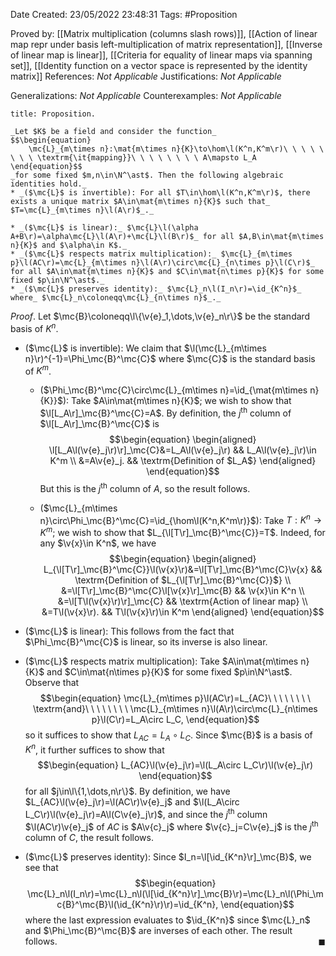 <div class="topSpace"></div>

Date Created: 23/05/2022 23:48:31
Tags: #Proposition

Proved by: [[Matrix multiplication (columns slash rows)]], [[Action of linear map repr under basis left-multiplication of matrix representation]], [[Inverse of linear map is linear]], [[Criteria for equality of linear maps via spanning set]], [[Identity function on a vector space is represented by the identity matrix]]
References: _Not Applicable_
Justifications: _Not Applicable_

Generalizations: _Not Applicable_
Counterexamples: _Not Applicable_

``` ad-Proposition
title: Proposition.

_Let $K$ be a field and consider the function_
$$\begin{equation}
    \mc{L}_{m\times n}:\mat{m\times n}{K}\to\hom\l(K^n,K^m\r)\ \ \ \ \ \ \ \ \textrm{\it{mapping}}\ \ \ \ \ \ \ \ A\mapsto L_A
\end{equation}$$
_for some fixed $m,n\in\N^\ast$. Then the following algebraic identities hold._
* _($\mc{L}$ is invertible): For all $T\in\hom\l(K^n,K^m\r)$, there exists a unique matrix $A\in\mat{m\times n}{K}$ such that_ $T=\mc{L}_{m\times n}\l(A\r)$_._

* _($\mc{L}$ is linear):_ $\mc{L}\l(\alpha A+B\r)=\alpha\mc{L}\l(A\r)+\mc{L}\l(B\r)$_ for all $A,B\in\mat{m\times n}{K}$ and $\alpha\in K$._
* _($\mc{L}$ respects matrix multiplication):_ $\mc{L}_{m\times p}\l(AC\r)=\mc{L}_{m\times n}\l(A\r)\circ\mc{L}_{n\times p}\l(C\r)$_ for all $A\in\mat{m\times n}{K}$ and $C\in\mat{n\times p}{K}$ for some fixed $p\in\N^\ast$._
* _($\mc{L}$ preserves identity):_ $\mc{L}_n\l(I_n\r)=\id_{K^n}$_ where_ $\mc{L}_n\coloneqq\mc{L}_{n\times n}$_._

```

_Proof_. Let $\mc{B}\coloneqq\l\{\v{e}_1,\dots,\v{e}_n\r\}$ be the standard basis of $K^n$.
* ($\mc{L}$ is invertible): We claim that $\l(\mc{L}_{m\times n}\r)^{-1}=\Phi_\mc{B}^\mc{C}$ where $\mc{C}$ is the standard basis of $K^m$.
  * ($\Phi_\mc{B}^\mc{C}\circ\mc{L}_{m\times n}=\id_{\mat{m\times n}{K}}$): Take $A\in\mat{m\times n}{K}$; we wish to show that $\l[L_A\r]_\mc{B}^\mc{C}=A$. By definition, the $j^\textrm{th}$ column of $\l[L_A\r]_\mc{B}^\mc{C}$ is
$$\begin{equation}
    \begin{aligned}
        \l[L_A\l(\v{e}_j\r)\r]_\mc{C}&=L_A\l(\v{e}_j\r) && L_A\l(\v{e}_j\r)\in K^m \\
        &=A\v{e}_j. && \textrm{Definition of $L_A$}
    \end{aligned}
\end{equation}$$
  But this is the $j^\textrm{th}$ column of $A$, so the result follows.

  * ($\mc{L}_{m\times n}\circ\Phi_\mc{B}^\mc{C}=\id_{\hom\l(K^n,K^m\r)}$): Take $T:K^n\to K^m$; we wish to show that $L_{\l[T\r]_\mc{B}^\mc{C}}=T$. Indeed, for any $\v{x}\in K^n$, we have
$$\begin{equation}
    \begin{aligned}
        L_{\l[T\r]_\mc{B}^\mc{C}}\l(\v{x}\r)&=\l[T\r]_\mc{B}^\mc{C}\v{x} && \textrm{Definition of $L_{\l[T\r]_\mc{B}^\mc{C}}$} \\
        &=\l[T\r]_\mc{B}^\mc{C}\l[\v{x}\r]_\mc{B} && \v{x}\in K^n \\
        &=\l[T\l(\v{x}\r)\r]_\mc{C} && \textrm{Action of linear map} \\
        &=T\l(\v{x}\r). && T\l(\v{x}\r)\in K^m
    \end{aligned}
\end{equation}$$

* ($\mc{L}$ is linear): This follows from the fact that $\Phi_\mc{B}^\mc{C}$ is linear, so its inverse is also linear.
* ($\mc{L}$ respects matrix multiplication): Take $A\in\mat{m\times n}{K}$ and $C\in\mat{n\times p}{K}$ for some fixed $p\in\N^\ast$. Observe that
$$\begin{equation}
    \mc{L}_{m\times p}\l(AC\r)=L_{AC}\ \ \ \ \ \ \ \ \textrm{and}\ \ \ \ \ \ \ \ \mc{L}_{m\times n}\l(A\r)\circ\mc{L}_{n\times p}\l(C\r)=L_A\circ L_C,
\end{equation}$$
so it suffices to show that $L_{AC}=L_A\circ L_C$. Since $\mc{B}$ is a basis of $K^n$, it further suffices to show that
$$\begin{equation}
    L_{AC}\l(\v{e}_j\r)=\l(L_A\circ L_C\r)\l(\v{e}_j\r)
\end{equation}$$
for all $j\in\l\{1,\dots,n\r\}$. By definition, we have $L_{AC}\l(\v{e}_j\r)=\l(AC\r)\v{e}_j$ and $\l(L_A\circ L_C\r)\l(\v{e}_j\r)=A\l(C\v{e}_j\r)$, and since the $j^\textrm{th}$ column $\l(AC\r)\v{e}_j$ of $AC$ is $A\v{c}_j$ where $\v{c}_j=C\v{e}_j$ is the $j^\textrm{th}$ column of $C$, the result follows.
* ($\mc{L}$ preserves identity): Since $I_n=\l[\id_{K^n}\r]_\mc{B}$, we see that
$$\begin{equation}
    \mc{L}_n\l(I_n\r)=\mc{L}_n\l(\l[\id_{K^n}\r]_\mc{B}\r)=\mc{L}_n\l(\Phi_\mc{B}^\mc{B}\l(\id_{K^n}\r)\r)=\id_{K^n},
\end{equation}$$
where the last expression evaluates to $\id_{K^n}$ since $\mc{L}_n$ and $\Phi_\mc{B}^\mc{B}$ are inverses of each other. The result follows.<span style="float:right;">$\blacksquare$</span>
